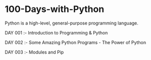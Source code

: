 # 100-Days-with-Python
Python is a high-level, general-purpose programming language.

DAY 001 :- Introduction to Programming & Python

DAY 002 :- Some Amazing Python Programs - The Power of Python

DAY 003 :- Modules and Pip